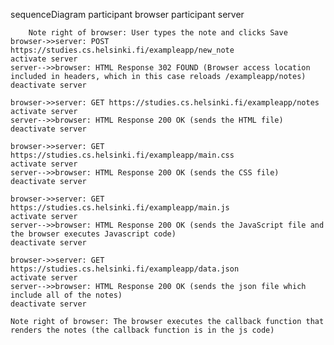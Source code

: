 sequenceDiagram
    participant browser
    participant server

        Note right of browser: User types the note and clicks Save
    browser->>server: POST https://studies.cs.helsinki.fi/exampleapp/new_note
    activate server
    server-->>browser: HTML Response 302 FOUND (Browser access location included in headers, which in this case reloads /exampleapp/notes)
    deactivate server

    browser->>server: GET https://studies.cs.helsinki.fi/exampleapp/notes
    activate server
    server-->>browser: HTML Response 200 OK (sends the HTML file)
    deactivate server

    browser->>server: GET https://studies.cs.helsinki.fi/exampleapp/main.css
    activate server
    server-->>browser: HTML Response 200 OK (sends the CSS file)
    deactivate server

    browser->>server: GET https://studies.cs.helsinki.fi/exampleapp/main.js
    activate server
    server-->>browser: HTML Response 200 OK (sends the JavaScript file and the browser executes Javascript code)
    deactivate server

    browser->>server: GET https://studies.cs.helsinki.fi/exampleapp/data.json
    activate server
    server-->>browser: HTML Response 200 OK (sends the json file which include all of the notes)
    deactivate server

    Note right of browser: The browser executes the callback function that renders the notes (the callback function is in the js code)
